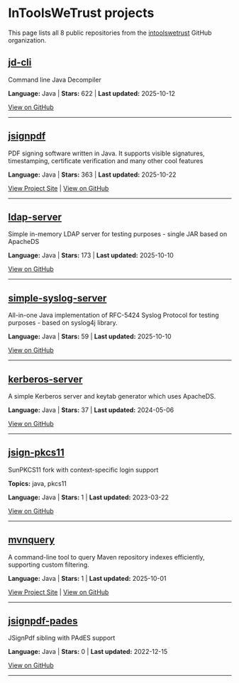 # InToolsWeTrust projects

This page lists all 8 public repositories from the [intoolswetrust](https://github.com/intoolswetrust) GitHub organization.


## [jd-cli](https://github.com/intoolswetrust/jd-cli)

Command line Java Decompiler



**Language:** Java | **Stars:** 622 | **Last updated:** 2025-10-12

[View on GitHub](https://github.com/intoolswetrust/jd-cli)

---


## [jsignpdf](https://intoolswetrust.github.io/jsignpdf)

PDF signing software written in Java. It supports visible signatures, timestamping, certificate verification and many other cool features



**Language:** Java | **Stars:** 363 | **Last updated:** 2025-10-22

[View Project Site](https://intoolswetrust.github.io/jsignpdf) | [View on GitHub](https://github.com/intoolswetrust/jsignpdf)

---


## [ldap-server](https://github.com/intoolswetrust/ldap-server)

Simple in-memory LDAP server for testing purposes - single JAR based on ApacheDS



**Language:** Java | **Stars:** 173 | **Last updated:** 2025-10-10

[View on GitHub](https://github.com/intoolswetrust/ldap-server)

---


## [simple-syslog-server](https://github.com/intoolswetrust/simple-syslog-server)

All-in-one Java implementation of RFC-5424 Syslog Protocol for testing purposes - based on syslog4j library.



**Language:** Java | **Stars:** 59 | **Last updated:** 2025-10-10

[View on GitHub](https://github.com/intoolswetrust/simple-syslog-server)

---


## [kerberos-server](https://github.com/intoolswetrust/kerberos-server)

A simple Kerberos server and keytab generator which uses ApacheDS.



**Language:** Java | **Stars:** 37 | **Last updated:** 2024-05-06

[View on GitHub](https://github.com/intoolswetrust/kerberos-server)

---


## [jsign-pkcs11](https://github.com/intoolswetrust/jsign-pkcs11)

SunPKCS11 fork with context-specific login support

**Topics:** java, pkcs11

**Language:** Java | **Stars:** 1 | **Last updated:** 2023-03-22

[View on GitHub](https://github.com/intoolswetrust/jsign-pkcs11)

---


## [mvnquery](https://intoolswetrust.github.io/mvnquery)

A command-line tool to query Maven repository indexes efficiently, supporting custom filtering.



**Language:** Java | **Stars:** 1 | **Last updated:** 2025-10-01

[View Project Site](https://intoolswetrust.github.io/mvnquery) | [View on GitHub](https://github.com/intoolswetrust/mvnquery)

---


## [jsignpdf-pades](https://github.com/intoolswetrust/jsignpdf-pades)

JSignPdf sibling with PAdES support



**Language:** Java | **Stars:** 0 | **Last updated:** 2022-12-15

[View on GitHub](https://github.com/intoolswetrust/jsignpdf-pades)

---

